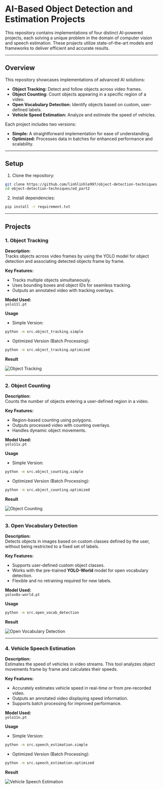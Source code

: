 # AI-Based Object Detection and Estimation Projects

This repository contains implementations of four distinct AI-powered projects, each solving a unique problem in the domain of computer vision and speech estimation. These projects utilize state-of-the-art models and frameworks to deliver efficient and accurate results.

---

## Overview

This repository showcases implementations of advanced AI solutions:
- **Object Tracking:** Detect and follow objects across video frames.
- **Object Counting:** Count objects appearing in a specific region of a video.
- **Open Vocabulary Detection:** Identify objects based on custom, user-defined labels.
- **Vehicle Speed Estimation:** Analyze and estimate the speed of vehicles.

Each project includes two versions:
- **Simple:** A straightforward implementation for ease of understanding.
- **Optimized:** Processes data in batches for enhanced performance and scalability.

---

## Setup

1. Clone the repository:
```bash
git clone https://github.com/linhlinhle997/object-detection-techniques.git
cd object-detection-techniques/od_part2
```
2. Install dependencies:
```bash
pip install -r requirement.txt
```

---

## Projects

### 1. Object Tracking

**Description:**  
Tracks objects across video frames by using the YOLO model for object detection and associating detected objects frame by frame.

**Key Features:**
- Tracks multiple objects simultaneously.
- Uses bounding boxes and object IDs for seamless tracking.
- Outputs an annotated video with tracking overlays.

**Model Used:**  
`yolo11l.pt`

**Usage**

- Simple Version:
```bash
python -m src.object_tracking.simple
```

- Optimized Version (Batch Processing):
```bash
python -m src.object_tracking.optimized
```

**Result**

![Object Tracking](output/vietnam_tracked.jpg)


---

### 2. Object Counting

**Description:**  
Counts the number of objects entering a user-defined region in a video.

**Key Features:**
- Region-based counting using polygons.
- Outputs processed video with counting overlays.
- Handles dynamic object movements.

**Model Used:**  
`yolo11x.pt`

**Usage**

- Simple Version:
```bash
python -m src.object_counting.simple
```

- Optimized Version (Batch Processing):
```bash
python -m src.object_counting.optimized
```

**Result**

![Object Counting](output/highway_counted.jpg)

---

### 3. Open Vocabulary Detection

**Description:**  
Detects objects in images based on custom classes defined by the user, without being restricted to a fixed set of labels.

**Key Features:**
- Supports user-defined custom object classes.
- Works with the pre-trained **YOLO-World** model for open vocabulary detection.
- Flexible and no retraining required for new labels.

**Model Used:**  
`yolov8x-world.pt`

**Usage**
```bash
python -m src.open_vocab_detection
```

**Result**

![Open Vocabulary Detection](output/vietnam_3_ovd.jpg)


---

### 4. Vehicle Speech Estimation

**Description:**  
Estimates the speed of vehicles in video streams. This tool analyzes object movements frame by frame and calculates their speeds.

**Key Features:**
- Accurately estimates vehicle speed in real-time or from pre-recorded video.
- Outputs an annotated video displaying speed information.
- Supports batch processing for improved performance.

**Model Used:**  
`yolo11n.pt`

**Usage**

- Simple Version:
```bash
python -m src.speech_estimation.simple
```

- Optimized Version (Batch Processing):
```bash
python -m src.speech_estimation.optimized
```

**Result**

![Vehicle Speech Estimation](output/thai_speedest.jpg)
